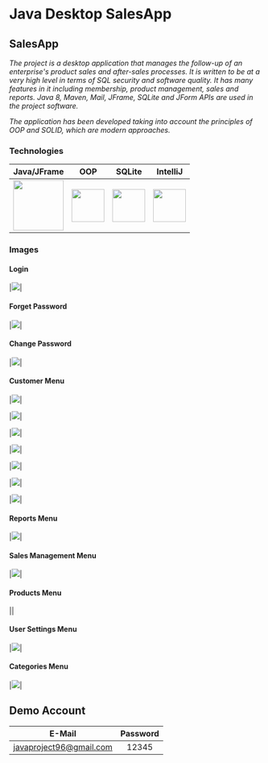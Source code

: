 # Java Desktop SalesApp

## SalesApp

*The project is a desktop application that manages the follow-up of an enterprise's product sales and after-sales processes. It is written to be at a very high level in terms of SQL security and software quality. It has many features in it including membership, product management, sales and reports. Java 8, Maven, Mail, JFrame, SQLite and JForm APIs are used in the project software.*

*The application has been developed taking into account the principles of OOP and SOLID, which are modern approaches.*




### Technologies
| Java/JFrame  | OOP | SQLite | IntelliJ  |
| :------------: | :------------: | :------------: | :------------: |
|  <img src ="https://cdn.iconscout.com/icon/free/png-256/java-60-1174953.png" width ="100px" height = "100px" style="float:left" > | <img src ="https://encrypted-tbn0.gstatic.com/images?q=tbn:ANd9GcRQie1pvA8p-kyK_bGjsjPJWv8x4NF9ahNvFA&usqp=CAU" width ="65px" height = "65px" style="float:left " >  |  <img src ="https://upload.wikimedia.org/wikipedia/commons/thumb/9/97/Sqlite-square-icon.svg/1200px-Sqlite-square-icon.svg.png" width ="65px" height = "65px" style="float:left " > | <img src ="https://upload.wikimedia.org/wikipedia/commons/thumb/9/9c/IntelliJ_IDEA_Icon.svg/70px-IntelliJ_IDEA_Icon.svg.png" width ="65px" height = "65px" >  |


### Images

#### Login

|<img src="https://github.com/aliigan/SalesApp/blob/main/Images/login.png">|


#### Forget Password

|<img src="https://github.com/aliigan/SalesApp/blob/main/Images/forgetPassword.png">|


#### Change Password
|<img src="https://github.com/aliigan/SalesApp/blob/main/Images/changePassword.png">|


#### Customer Menu
|<img src="https://github.com/aliigan/SalesApp/blob/main/Images/customerAdd1.png">| 


|<img src="https://github.com/aliigan/SalesApp/blob/main/Images/customerAdd2.png">| 


|<img src="https://github.com/aliigan/SalesApp/blob/main/Images/customerEdit1.png">| 


|<img src="https://github.com/aliigan/SalesApp/blob/main/Images/customerEdit2.png">|


|<img src="https://github.com/aliigan/SalesApp/blob/main/Images/EditCustomer3.png">|


|<img src="https://github.com/aliigan/SalesApp/blob/main/Images/EditCustomer4.png">|


|<img src="https://github.com/aliigan/SalesApp/blob/main/Images/customerDelete.png">|


#### Reports Menu
|<img src="https://github.com/aliigan/SalesApp/blob/main/Images/reports.png">| 


#### Sales Management Menu
|<img src="https://github.com/aliigan/SalesApp/blob/main/Images/salesManagement.png">|

#### Products Menu
|<img src="">|

#### User Settings Menu
|<img src="https://github.com/aliigan/SalesApp/blob/main/Images/userSettings.png">|

#### Categories Menu
|<img src="https://github.com/aliigan/SalesApp/blob/main/Images/categories.png">| 



## Demo Account
| E-Mail | Password | 
| :------------: | :------------: | 
|javaproject96@gmail.com| 12345 |
